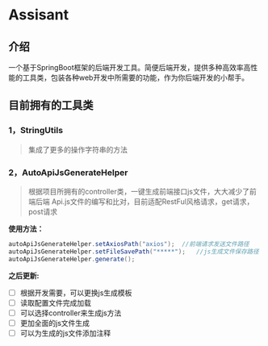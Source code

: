 # Assisant



##  介绍

  一个基于SpringBoot框架的后端开发工具。简便后端开发，提供多种高效率高性能的工具类，包装各种web开发中所需要的功能，作为你后端开发的小帮手。

## 目前拥有的工具类

### 1，StringUtils

> 集成了更多的操作字符串的方法

### 2，AutoApiJsGenerateHelper

> 根据项目所拥有的controller类，一键生成前端接口js文件，大大减少了前端后端 Api.js文件的编写和比对，目前适配RestFul风格请求，get请求，post请求

**使用方法：**

```java
autoApiJsGenerateHelper.setAxiosPath("axios");	//前端请求发送文件路径
autoApiJsGenerateHelper.setFileSavePath("*****");	//js生成文件保存路径
autoApiJsGenerateHelper.generate();
```
**之后更新:**
- [ ] 根据开发需要，可以更换js生成模板
- [ ] 读取配置文件完成加载
- [ ] 可以选择controller来生成js方法
- [ ] 更加全面的js文件生成
- [ ] 可以为生成的js文件添加注释
